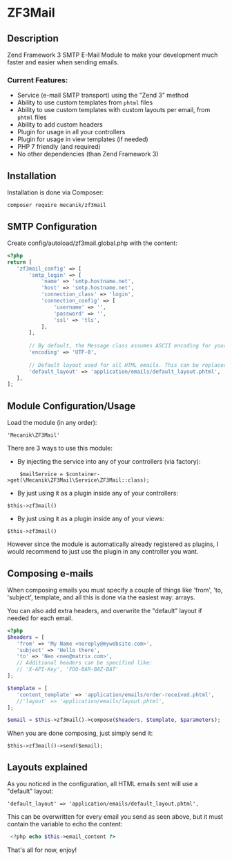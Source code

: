 # ZF3Mail 

Description
------------
Zend Framework 3 SMTP E-Mail Module to make your development much faster and easier when sending emails.

### Current Features:
* Service (e-mail SMTP transport) using the "Zend 3" method
* Ability to use custom templates from `phtml` files
* Ability to use custom templates with custom layouts per email, from `phtml` files
* Ability to add custom headers
* Plugin for usage in all your controllers
* Plugin for usage in view templates (if needed)
* PHP 7 friendly (and required)
* No other dependencies (than Zend Framework 3)


Installation
------------
Installation is done via Composer:

```
composer require mecanik/zf3mail
```

SMTP Configuration
----------------
Create config/autoload/zf3mail.global.php with the content:

```php
<?php
return [
   'zf3mail_config' => [
       'smtp_login' => [
           'name' => 'smtp.hostname.net',
           'host' => 'smtp.hostname.net',
           'connection_class' => 'login',
           'connection_config' => [
               'username' => '',
               'password' => '',
               'ssl' => 'tls',
           ],
       ],
       
       // By default, the Message class assumes ASCII encoding for your email. I've set UTF-8, but change as neccessary.
       'encoding' => 'UTF-8',
       
       // Default layout used for all HTML emails. This can be replaced per email basis by specifying 'layout' array parameter when composing emails.
       'default_layout' => 'application/emails/default_layout.phtml',
   ],
];
```

Module Configuration/Usage
----------------

Load the module (in any order):

```
'Mecanik\ZF3Mail'
```

There are 3 ways to use this module:

* By injecting the service into any of your controllers (via factory): 

```
    $mailService = $container->get(\Mecanik\ZF3Mail\Service\ZF3Mail::class);
```

* By just using it as a plugin inside any of your controllers:

```
$this->zf3mail()
```

* By just using it as a plugin inside any of your views:

```
$this->zf3mail()
```

However since the module is automatically already registered as plugins, I would recommend to just use the plugin in any controller you want.

Composing e-mails
----------------

When composing emails you must specify a couple of things like 'from', 'to, 'subject', template, and all this is done via the easiest way: arrays.

You can also add extra headers, and overwrite the "default" layout if needed for each email.

```php
<?php
$headers = [      
   'from' => 'My Name <noreply@mywebsite.com>',
   'subject' => 'Hello there',
   'to' => 'Neo <neo@matrix.com>',
   // Additional headers can be specified like:
   // 'X-API-Key', 'FOO-BAR-BAZ-BAT'
];

$template = [
   'content_template' => 'application/emails/order-received.phtml',
   //'layout' => 'application/emails/layout.phtml',
];

$email = $this->zf3mail()->compose($headers, $template, $parameters);
```

When you are done composing, just simply send it:

```
$this->zf3mail()->send($email);
```

Layouts explained
----------------

As you noticed in the configuration, all HTML emails sent will use a "default" layout:

```
'default_layout' => 'application/emails/default_layout.phtml',
```

This can be overwritten for every email you send as seen above, but it must contain the variable to echo the content:

```php
 <?php echo $this->email_content ?>
```

That's all for now, enjoy!
